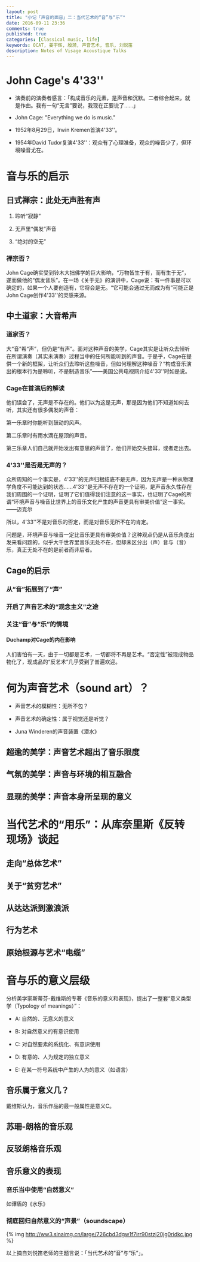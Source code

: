```yaml
---
layout: post
title: "小记「声音的面容」二：当代艺术的“音”与“乐”"
date: 2016-09-11 23:36
comments: true
published: true
categories: [Classical music, life]
keywords: OCAT, 姜宇辉, 殷漪, 声音艺术, 音乐, 刘悦笛
description: Notes of Visage Acoustique Talks
---
```


# John Cage's 4'33'' #

- 演奏前的演奏者感言：「构成音乐的元素，是声音和沉默。二者综合起来，就是作曲。我有一句“无言”要说，我现在正要说了......」

- John Cage: "Everything we do is music."

- 1952年8月29日，Irwin Kremen首演4'33''。

- 1954年David Tudor复演4'33''：观众有了心理准备，观众的噪音少了，但环境噪音尤在。

# 音与乐的启示 #

## 日式禅宗：此处无声胜有声 ##

1. 聆听“寂静”

2. 无声里“偶发”声音

3. “绝对的空无”

### 禅宗否？ ###

John Cage确实受到铃木大拙佛学的巨大影响，“万物皆生于有，而有生于无”，遂而做他的“偶发音乐”。在一场《关于无》的演讲中，Cage说：有一件事是可以确定的，如果一个人要创造有，它将会是无。“它可能会通过无而成为有”可能正是John Cage创作4'33''的灵感来源。

## 中土道家：大音希声 ##

### 道家否？ ###

大“音”希“声”，但仍是“有声”。面对这种声音的美学，Cage其实是让听众去倾听在所谓演奏（其实未演奏）过程当中的任何所能听到的声音。于是乎，Cage在提供一个新的框架，让听众们去聆听这些噪音，但如何理解这种噪音？“构成音乐演出的根本行为是聆听，不是制造音乐”——美国公共电视网介绍4'33''时如是说。

### Cage在首演后的解读 ###

他们误会了，无声是不存在的。他们以为这是无声，那是因为他们不知道如何去听，其实还有很多偶发的声音：

第一乐章时你能听到鼓动的风声。

第二乐章时有雨水滴在屋顶的声音。

第三乐章人们自己就开始发出有意思的声音了，他们开始交头接耳，或者走出去。

### 4'33''是否是无声的？ ###

众所周知的一个事实是，4'33''的无声归根结底不是无声，因为无声是一种从物理学角度不可能达到的状态......4'33''是无声不存在的一个证明，是声音永久性存在我们周围的一个证明，证明了它们值得我们注意的这一事实，也证明了Cage的所谓“环境声音与噪音比世界上的音乐文化产生的声音更具有审美价值”这一事实。——迈克尔

所以，4'33''不是对音乐的否定，而是对音乐无所不在的肯定。

问题是，环境声音与噪音一定比音乐更具有审美价值？这种观点仍是从音乐角度出发来看问题的，似乎大千世界里音乐无处不在，但却未区分出（声）音与（音）乐，真正无处不在的是前者而非后者。

## Cage的启示 ##

### 从“音”拓展到了“声” ###

### 开启了声音艺术的“观念主义”之途 ###

### 关注“音”与“乐”的情境 ###

#### Duchamp对Cage的内在影响 ####

人们害怕有一天，由于一切都是艺术，一切都将不再是艺术。“否定性”被现成物品物化了，现成品的“反艺术”几乎受到了普遍欢迎。

# 何为声音艺术（sound art）？ #

- 声音艺术的模糊性：无所不包？

- 声音艺术的确定性：属于视觉还是听觉？

- Juna Winderen的声音装置《潜水》

## 超逾的美学：声音艺术超出了音乐限度 ##

## 气氛的美学：声音与环境的相互融合 ##

## 显现的美学：声音本身所呈现的意义 ##

# 当代艺术的“用乐”：从库奈里斯《反转现场》谈起 #

## 走向“总体艺术” ##

## 关于“贫穷艺术” ##

## 从达达派到激浪派 ##

## 行为艺术 ##

## 原始根源与艺术“电缆” ##

# 音与乐的意义层级 #

分析美学家斯蒂芬-戴维斯的专著《音乐的意义和表现》，提出了一整套“意义类型学（Typology of meanings）”：

- A: 自然的、无意义的意义

- B: 对自然意义的有意识使用

- C: 对自然要素的系统化、有意识使用

- D: 有意的、人为规定的独立意义

- E: 在某一符号系统中产生的人为的意义（如语言）

## 音乐属于意义几？ ##

戴维斯认为，音乐作品的最一般属性是意义C。

## 苏珊-朗格的音乐观 ##

## 反驳朗格音乐观 ##

## 音乐意义的表现 ##

### 音乐当中使用“自然意义” ###

如谭盾的《水乐》

### 彻底回归自然意义的“声景”（soundscape） ###


<!-- more -->

{% img http://ww3.sinaimg.cn/large/726cbd3dgw1f7irr90stzj20jg0ridkc.jpg %}

以上摘自刘悦笛老师的主题言说：「当代艺术的“音”与“乐”」。

